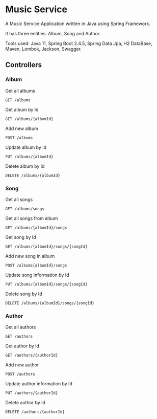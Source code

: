 # Music Service

A Music Service Application written in Java using Spring Framework. 

It has three entities: Album, Song and Author.

Tools used: Java 11, Spring Boot 2.4.5, Spring Data Jpa, H2 DataBase, Maven, Lombok, Jackson, Swagger.

## Controllers

### Album

Get all albums
```
GET /albums
```

Get album by Id
```
GET /albums/{albumId}
```

Add new album
```
POST /albums
```

Update album by Id
```
PUT /albums/{albumId}
```

Delete album by Id
```
DELETE /albums/{albumId}
```


### Song

Get all songs
```
GET /albums/songs
```

Get all songs from album
```
GET /albums/{albumId}/songs
```

Get song by Id
```
GET /albums/{albumId}/songs/{songId}
```

Add new song in album
```
POST /albums{albumId}/songs
```

Update song information by Id
```
PUT /albums/{albumId}/songs/{songId}
```

Delete song by Id
```
DELETE /albums/{albumId}/songs/{songId}
```

### Author

Get all authors
```
GET /authors
```

Get author by Id
```
GET /authors/{authorId}
```

Add new author
```
POST /authors
```

Update author information by Id
```
PUT /authors/{authorId}
```

Delete author by Id
```
DELETE /authors/{authorId}
```
